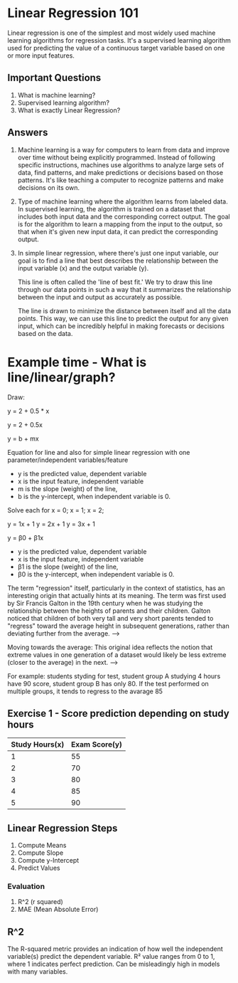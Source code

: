 # Linear Regression 101

Linear regression is one of the simplest and most widely used machine learning algorithms
for regression tasks. It's a supervised learning algorithm used for predicting the value
of a continuous target variable based on one or more input features.

## Important Questions ##

1.  What is machine learning?
2.  Supervised learning algorithm?
3.  What is exactly Linear Regression?

## Answers ##

1. Machine learning is a way for computers to learn from data and improve over time without being explicitly programmed.
Instead of following specific instructions, machines use algorithms to analyze large sets of data, find patterns, and make predictions or decisions based on those patterns. It's like teaching a computer to recognize patterns and make decisions on its own.


2. Type of machine learning where the algorithm learns from labeled data. In supervised learning, the algorithm is trained on a dataset that includes both input data and the corresponding correct output. The goal is for the algorithm to learn a mapping from the input to the output, so that when it's given new input data, it can predict the corresponding output.

3. In simple linear regression, where there's just one input variable, our goal is to find a line that best describes the relationship between the input variable (x) and the output variable (y).

   This line is often called the 'line of best fit.' We try to draw this line through our data points in such a way that it summarizes the relationship between the input and output as accurately as possible.

   The line is drawn to minimize the distance between itself and all the data points. This way, we can use this line to predict the output for any given input, which can be incredibly helpful in making forecasts or decisions based on the data.

# Example time - What is line/linear/graph?

Draw:

y = 2 + 0.5 * x

y = 2 + 0.5x

y = b + mx

Equation for line and also for simple linear regression with one parameter/independent variables/feature

- y is the predicted value, dependent variable
- x is the input feature, independent variable
- m is the slope (weight) of the line,
- b is the y-intercept, when independent variable is 0.


Solve each for x = 0; x = 1; x = 2;

y = 1x + 1
y = 2x + 1
y = 3x + 1


y = β0 ​+ β1​x

- y is the predicted value, dependent variable
- x is the input feature, independent variable
- β1 is the slope (weight) of the line,
- β0 is the y-intercept, when independent variable is 0.



The term "regression" itself, particularly in the context of statistics, has an interesting origin that actually hints at its meaning. The term was first used by Sir Francis Galton in the 19th century when he was studying the relationship between the heights of parents and their children. Galton noticed that children of both very tall and very short parents tended to "regress" toward the average height in subsequent generations, rather than deviating further from the average. -->

Moving towards the average: This original idea reflects the notion that extreme values in one generation of a dataset would likely be less extreme (closer to the average) in the next. -->

For example: students styding for test, student group A studying 4 hours have 90 score,
student group B has only 80.
If the test performed on multiple groups, it tends to regress to the avarage 85

## Exercise 1 - Score prediction depending on study hours

|  Study Hours(x) | Exam Score(y)  |
|---|---|
|  1 | 55  |
|  2 | 70  |
|  3 | 80  |
|  4 | 85  |
|  5 | 90  |


## Linear Regression Steps

1. Compute Means
2. Compute Slope
3. Compute y-Intercept
4. Predict Values

### Evaluation
1. R^2 (r squared)
2. MAE (Mean Absolute Error)



## R^2
The R-squared metric provides an indication of how well the independent variable(s) predict the dependent variable.
R² value ranges from 0 to 1, where 1 indicates perfect prediction.
Can be misleadingly high in models with many variables.


